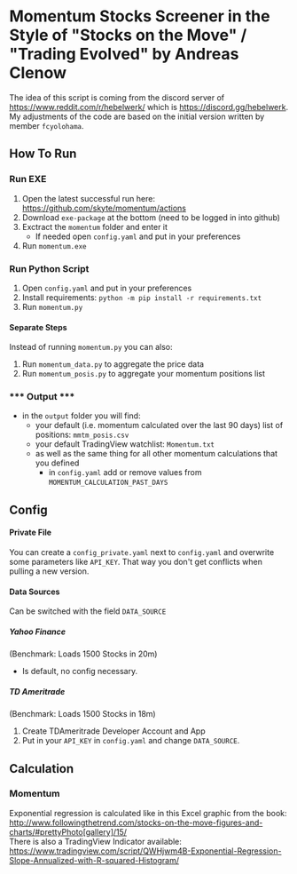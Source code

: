 # Momentum Stocks Screener in the Style of "Stocks on the Move" / "Trading Evolved" by Andreas Clenow
  
The idea of this script is coming from the discord server of https://www.reddit.com/r/hebelwerk/ which is https://discord.gg/hebelwerk.  
My adjustments of the code are based on the initial version written by member `fcyolohama`.  
  
## How To Run
### Run EXE

1. Open the latest successful run here: https://github.com/skyte/momentum/actions
2. Download `exe-package` at the bottom (need to be logged in into github)
3. Exctract the `momentum` folder and enter it
   - If needed open `config.yaml` and put in your preferences 
4. Run `momentum.exe`



### Run Python Script

1. Open `config.yaml` and put in your preferences 
2. Install requirements: `python -m pip install -r requirements.txt`
3. Run `momentum.py`

#### Separate Steps

Instead of running `momentum.py` you can also:

1. Run `momentum_data.py` to aggregate the price data
2. Run `momentum_posis.py` to aggregate your momentum positions list



### \*\*\* Output \*\*\*

- in the `output` folder you will find:
  - your default (i.e. momentum calculated over the last 90 days) list of positions: `mmtm_posis.csv`
  - your default TradingView watchlist: `Momentum.txt`
  - as well as the same thing for all other momentum calculations that you defined
    - in `config.yaml` add or remove values from `MOMENTUM_CALCULATION_PAST_DAYS`



## Config

#### Private File

You can create a `config_private.yaml` next to `config.yaml` and overwrite some parameters like `API_KEY`. That way you don't get conflicts when pulling a new version.

#### Data Sources

Can be switched with the field `DATA_SOURCE`

##### Yahoo Finance

(Benchmark: Loads 1500 Stocks in 20m)

- Is default, no config necessary.

##### TD Ameritrade

(Benchmark: Loads 1500 Stocks in 18m)

1. Create TDAmeritrade Developer Account and App
2. Put in your `API_KEY` in `config.yaml` and change `DATA_SOURCE`.



## Calculation

### Momentum

Exponential regression is calculated like in this Excel graphic from the book: http://www.followingthetrend.com/stocks-on-the-move-figures-and-charts/#prettyPhoto[gallery]/15/  
There is also a TradingView Indicator available: https://www.tradingview.com/script/QWHjwm4B-Exponential-Regression-Slope-Annualized-with-R-squared-Histogram/

